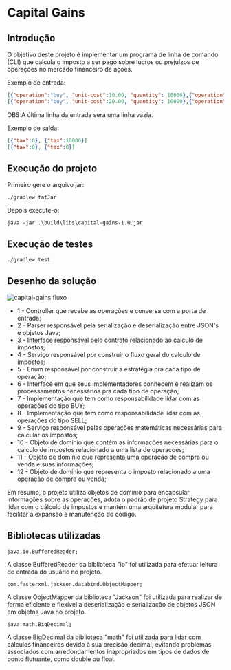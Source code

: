 # Capital Gains

## Introdução
O objetivo deste projeto é implementar um programa de linha de comando (CLI) que calcula o imposto a ser pago sobre lucros ou prejuízos de operações no mercado financeiro de ações.

Exemplo de entrada:
```json lines
[{"operation":"buy", "unit-cost":10.00, "quantity": 10000},{"operation":"sell", "unit-cost":20.00, "quantity": 5000}]
[{"operation":"buy", "unit-cost":20.00, "quantity": 10000},{"operation":"sell", "unit-cost":10.00, "quantity": 5000}]

```
OBS:A última linha da entrada será uma linha vazia.

Exemplo de saída:
```json lines
[{"tax":0}, {"tax":10000}]
[{"tax":0}, {"tax":0}]
```

## Execução do projeto

Primeiro gere o arquivo jar:
```
./gradlew fatJar
```
Depois execute-o:
```
java -jar .\build\libs\capital-gains-1.0.jar
```

## Execução de testes
```
./gradlew test
```

## Desenho da solução
![capital-gains fluxo](https://github.com/RodrigoLimaM/weather-api/assets/51386403/9a503e6c-8ca8-43cd-87f7-84fb3a5f225a)
* 1 - Controller que recebe as operações e conversa com a porta de entrada;
* 2 - Parser responsável pela serialização e deserialização entre JSON's e objetos Java;
* 3 - Interface responsável pelo contrato relacionado ao calculo de impostos;
* 4 - Serviço responsável por construir o fluxo geral do calculo de impostos;
* 5 - Enum responsável por construir a estratégia pra cada tipo de operação;
* 6 - Interface em que seus implementadores conhecem e realizam os processamentos necessários pra cada tipo de operação;
* 7 - Implementação que tem como responsabilidade lidar com as operações do tipo BUY;
* 8 - Implementação que tem como responsabilidade lidar com as operações do tipo SELL;
* 9 - Serviço responsável pelas operações matemáticas necessárias para calcular os impostos;
* 10 - Objeto de domínio que contém as informações necessárias para o calculo de impostos relacionado a uma lista de operacoes;
* 11 - Objeto de domínio que representa uma operação de compra ou venda e suas informações;
* 12 - Objeto de domínio que representa o imposto relacionado a uma operação de compra ou venda;

Em resumo, o projeto utiliza objetos de domínio para encapsular informações sobre as operações, adota o padrão de projeto Strategy para lidar com o cálculo de impostos e mantém uma arquitetura modular para facilitar a expansão e manutenção do código.

## Bibliotecas utilizadas
```
java.io.BufferedReader;
```
A classe BufferedReader da biblioteca "io" foi utilizada para efetuar leitura de entrada do usuário no projeto.
```
com.fasterxml.jackson.databind.ObjectMapper;
```
A classe ObjectMapper da biblioteca "Jackson" foi utilizada para realizar de forma eficiente e flexível a deserialização e serialização de objetos JSON em objetos Java no projeto.

```
java.math.BigDecimal;
```
A classe BigDecimal da biblioteca "math" foi utilizada para lidar com cálculos financeiros devido à sua precisão decimal, evitando problemas associados com arredondamentos inapropriados em tipos de dados de ponto flutuante, como double ou float.

